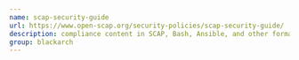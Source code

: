 ```yaml
---
name: scap-security-guide
url: https://www.open-scap.org/security-policies/scap-security-guide/
description: compliance content in SCAP, Bash, Ansible, and other formats. URL : https://www.open-scap.org/security-policies/scap-security-guide/ Groups : blackarch blackarch-automation blackarch-defensive blackarch-scanner
group: blackarch
---
```

